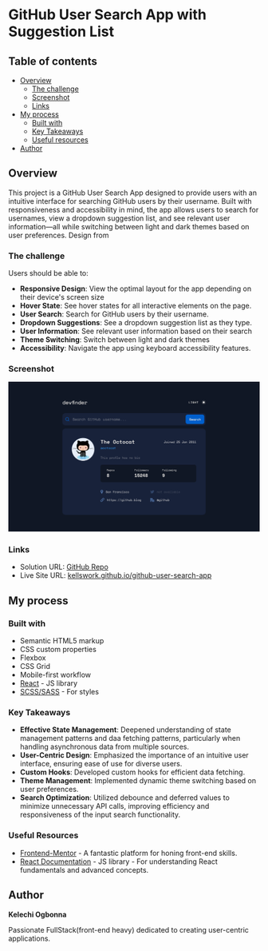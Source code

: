 # GitHub User Search App with Suggestion List

## Table of contents

- [Overview](#overview)
  - [The challenge](#the-challenge)
  - [Screenshot](#screenshot)
  - [Links](#links)
- [My process](#my-process)
  - [Built with](#built-with)
  - [Key Takeaways](#key-takeaways)
  - [Useful resources](#useful-resources)
- [Author](#author)

## Overview

This project is a GitHub User Search App designed to provide users with an intuitive interface for searching GitHub users by their username. Built with responsiveness and accessibility in mind, the app allows users to search for usernames, view a dropdown suggestion list, and see relevant user information—all while switching between light and dark themes based on user preferences.
Design from

### The challenge

Users should be able to:

- **Responsive Design**: View the optimal layout for the app depending on their device's screen size
- **Hover State**: See hover states for all interactive elements on the page.
- **User Search**: Search for GitHub users by their username.
- **Dropdown Suggestions**: See a dropdown suggestion list as they type.
- **User Information**: See relevant user information based on their search
- **Theme Switching**: Switch between light and dark themes
- **Accessibility**: Navigate the app using keyboard accessibility features.

### Screenshot

![screenshot](src/assets/images/ui-design.jpg)

### Links

- Solution URL: [GitHub Repo](https://github.com/Kellswork/github-user-search-app)
- Live Site URL: [kellswork.github.io/github-user-search-app](https://kellswork.github.io/github-user-search-app/)

## My process

### Built with

- Semantic HTML5 markup
- CSS custom properties
- Flexbox
- CSS Grid
- Mobile-first workflow
- [React](https://reactjs.org/) - JS library
- [SCSS/SASS](https://sass-lang.com/) - For styles

### Key Takeaways

- **Effective State Management**: Deepened understanding of state management patterns and daa fetching patterns, particularly when handling asynchronous data from multiple sources.
- **User-Centric Design**: Emphasized the importance of an intuitive user interface, ensuring ease of use for diverse users.
- **Custom Hooks**: Developed custom hooks for efficient data fetching.
- **Theme Management**: Implemented dynamic theme switching based on user preferences.
- **Search Optimization**: Utilized debounce and deferred values to minimize unnecessary API calls, improving efficiency and responsiveness of the input search functionality.

### Useful Resources

- [Frontend-Mentor](https://www.frontendmentor.io/challenges/github-user-search-app-Q09YOgaH6) - A fantastic platform for honing front-end skills.
- [React Documentation](https://react.dev) - JS library - For understanding React fundamentals and advanced concepts.

## Author

**Kelechi Ogbonna**

Passionate FullStack(front-end heavy) dedicated to creating user-centric applications.
